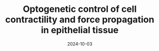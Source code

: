 ---
type: talk
authors: ['']
title: "Optogenetic control of cell contractility and force propagation in epithelial tissue"
event: Theory Group Seminar
event_url: False
location: UMR168 PCC, Institut Curie
address:
  city: Paris
  country: France
date: 2024-10-03
all_day: True
---
